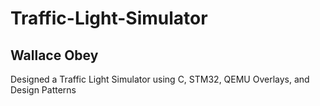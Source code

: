 # Traffic-Light-Simulator
## Wallace Obey

Designed a Traffic Light Simulator using C, STM32, QEMU Overlays, and Design Patterns 
